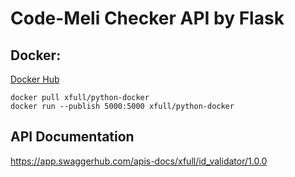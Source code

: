 # Code-Meli Checker API by Flask
## Docker:
<a href="https://hub.docker.com/r/xfull/python-docker">Docker Hub</a>
```
docker pull xfull/python-docker
docker run --publish 5000:5000 xfull/python-docker
```
## API Documentation
https://app.swaggerhub.com/apis-docs/xfull/id_validator/1.0.0
